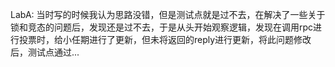 LabA:
当时写的时候我认为思路没错，但是测试点就是过不去，在解决了一些关于锁和竞态的问题后，发现还是过不去，于是从头开始观察逻辑，发现在调用rpc进行投票时，给小任期进行了更新，但未将返回的reply进行更新，将此问题修改后，测试点通过...
